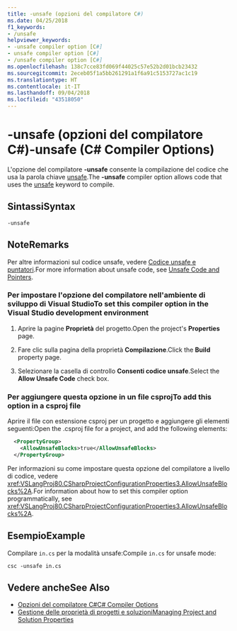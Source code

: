 ```yaml
---
title: -unsafe (opzioni del compilatore C#)
ms.date: 04/25/2018
f1_keywords:
- /unsafe
helpviewer_keywords:
- -unsafe compiler option [C#]
- unsafe compiler option [C#]
- /unsafe compiler option [C#]
ms.openlocfilehash: 138c7cce83fd069f44025c57e52b2d01bcb23432
ms.sourcegitcommit: 2eceb05f1a5bb261291a1f6a91c5153727ac1c19
ms.translationtype: HT
ms.contentlocale: it-IT
ms.lasthandoff: 09/04/2018
ms.locfileid: "43518050"
---
```

# <a name="-unsafe-c-compiler-options"></a><span data-ttu-id="6f3ee-102">-unsafe (opzioni del compilatore C#)</span><span class="sxs-lookup"><span data-stu-id="6f3ee-102">-unsafe (C# Compiler Options)</span></span>
<span data-ttu-id="6f3ee-103">L'opzione del compilatore **-unsafe** consente la compilazione del codice che usa la parola chiave [unsafe](../../../csharp/language-reference/keywords/unsafe.md).</span><span class="sxs-lookup"><span data-stu-id="6f3ee-103">The **-unsafe** compiler option allows code that uses the [unsafe](../../../csharp/language-reference/keywords/unsafe.md) keyword to compile.</span></span>  
  
## <a name="syntax"></a><span data-ttu-id="6f3ee-104">Sintassi</span><span class="sxs-lookup"><span data-stu-id="6f3ee-104">Syntax</span></span>  
  
```console  
-unsafe  
```  
  
## <a name="remarks"></a><span data-ttu-id="6f3ee-105">Note</span><span class="sxs-lookup"><span data-stu-id="6f3ee-105">Remarks</span></span>  
 <span data-ttu-id="6f3ee-106">Per altre informazioni sul codice unsafe, vedere [Codice unsafe e puntatori](../../../csharp/programming-guide/unsafe-code-pointers/index.md).</span><span class="sxs-lookup"><span data-stu-id="6f3ee-106">For more information about unsafe code, see [Unsafe Code and Pointers](../../../csharp/programming-guide/unsafe-code-pointers/index.md).</span></span>  
  
### <a name="to-set-this-compiler-option-in-the-visual-studio-development-environment"></a><span data-ttu-id="6f3ee-107">Per impostare l'opzione del compilatore nell'ambiente di sviluppo di Visual Studio</span><span class="sxs-lookup"><span data-stu-id="6f3ee-107">To set this compiler option in the Visual Studio development environment</span></span>  
  
1.  <span data-ttu-id="6f3ee-108">Aprire la pagine **Proprietà** del progetto.</span><span class="sxs-lookup"><span data-stu-id="6f3ee-108">Open the project's **Properties** page.</span></span>  
  
2.  <span data-ttu-id="6f3ee-109">Fare clic sulla pagina della proprietà **Compilazione**.</span><span class="sxs-lookup"><span data-stu-id="6f3ee-109">Click the **Build** property page.</span></span>  
  
3.  <span data-ttu-id="6f3ee-110">Selezionare la casella di controllo **Consenti codice unsafe**.</span><span class="sxs-lookup"><span data-stu-id="6f3ee-110">Select the **Allow Unsafe Code** check box.</span></span>  
  
### <a name="to-add-this-option-in-a-csproj-file"></a><span data-ttu-id="6f3ee-111">Per aggiungere questa opzione in un file csproj</span><span class="sxs-lookup"><span data-stu-id="6f3ee-111">To add this option in a csproj file</span></span>

<span data-ttu-id="6f3ee-112">Aprire il file con estensione csproj per un progetto e aggiungere gli elementi seguenti:</span><span class="sxs-lookup"><span data-stu-id="6f3ee-112">Open the .csproj file for a project, and add the following elements:</span></span>

```xml
  <PropertyGroup>
    <AllowUnsafeBlocks>true</AllowUnsafeBlocks>
  </PropertyGroup>
```

 <span data-ttu-id="6f3ee-113">Per informazioni su come impostare questa opzione del compilatore a livello di codice, vedere <xref:VSLangProj80.CSharpProjectConfigurationProperties3.AllowUnsafeBlocks%2A>.</span><span class="sxs-lookup"><span data-stu-id="6f3ee-113">For information about how to set this compiler option programmatically, see <xref:VSLangProj80.CSharpProjectConfigurationProperties3.AllowUnsafeBlocks%2A>.</span></span>  
  
## <a name="example"></a><span data-ttu-id="6f3ee-114">Esempio</span><span class="sxs-lookup"><span data-stu-id="6f3ee-114">Example</span></span>  
 <span data-ttu-id="6f3ee-115">Compilare `in.cs` per la modalità unsafe:</span><span class="sxs-lookup"><span data-stu-id="6f3ee-115">Compile `in.cs` for unsafe mode:</span></span>  
  
```console  
csc -unsafe in.cs  
```  
  
## <a name="see-also"></a><span data-ttu-id="6f3ee-116">Vedere anche</span><span class="sxs-lookup"><span data-stu-id="6f3ee-116">See Also</span></span>  

- [<span data-ttu-id="6f3ee-117">Opzioni del compilatore C#</span><span class="sxs-lookup"><span data-stu-id="6f3ee-117">C# Compiler Options</span></span>](../../../csharp/language-reference/compiler-options/index.md)  
- [<span data-ttu-id="6f3ee-118">Gestione delle proprietà di progetti e soluzioni</span><span class="sxs-lookup"><span data-stu-id="6f3ee-118">Managing Project and Solution Properties</span></span>](/visualstudio/ide/managing-project-and-solution-properties)
